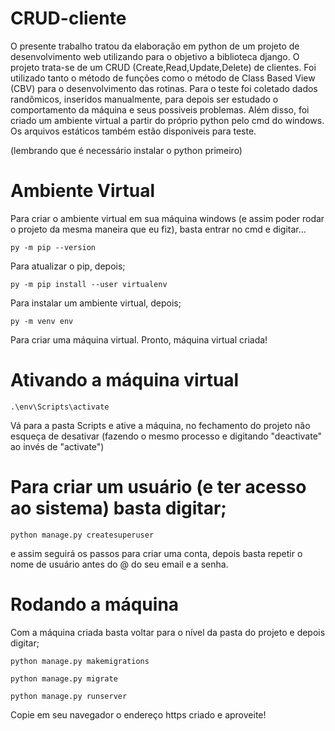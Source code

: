 # CRUD-cliente
O presente trabalho tratou da elaboração em python de um projeto de desenvolvimento web utilizando para o objetivo
a biblioteca django. O projeto trata-se de um CRUD (Create,Read,Update,Delete) de clientes. Foi utilizado tanto
o método de funções como o método de Class Based View (CBV) para o desenvolvimento das rotinas. Para o teste foi coletado
dados randômicos, inseridos manualmente, para depois ser estudado o comportamento da máquina e seus possiveis problemas. Além disso, foi criado um ambiente
virtual a partir do próprio python pelo cmd do windows. Os arquivos estáticos também estão disponiveis para teste.

(lembrando que é necessário instalar o python primeiro)

# Ambiente Virtual

Para criar o ambiente virtual em sua máquina windows (e assim poder rodar o projeto da mesma maneira que eu fiz), basta entrar no cmd e digitar...

`py -m pip --version`

Para atualizar o pip, depois;

`py -m pip install --user virtualenv`

Para instalar um ambiente virtual, depois;

`py -m venv env`

Para criar uma máquina virtual. Pronto, máquina virtual criada!

# Ativando a máquina virtual

`.\env\Scripts\activate`

Vá para a pasta Scripts e ative a máquina, no fechamento do projeto não esqueça de desativar (fazendo o mesmo processo e digitando "deactivate" ao invés de "activate")

# Para criar um usuário (e ter acesso ao sistema) basta digitar;

`python manage.py createsuperuser`

e assim seguirá os passos para criar uma conta, depois basta repetir o nome de usuário antes do @ do seu email e a senha.

# Rodando a máquina

Com a máquina criada basta voltar para o nível da pasta do projeto e depois digitar;

`python manage.py makemigrations`

`python manage.py migrate`

`python manage.py runserver`


Copie em seu navegador o endereço https criado e aproveite!

